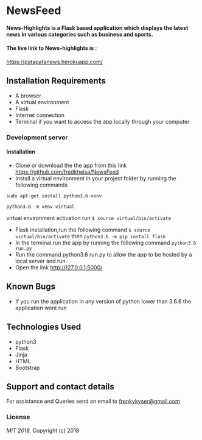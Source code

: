 # NewsFeed
#### News-Highlights is a Flask based application which displays the latest news in various categories such as business and sports.
#### The live link to News-highlights is :
https://patapatanews.herokuapp.com/
## Installation Requirements
* A browser
* A virtual environment
* Flask
* Internet connection
* Terminal if you want to access the app locally through your computer
### Development server
####
#### Installation
* Clone or download the the app from this link https://github.com/fredkheisa/NewsFeed
* Install a virtual environment in your project folder by running the following commands 

```$
sudo apt-get install python3.6-venv
```

```$ 
python3.6 -m venv virtual
```

virtual environment activation run `$ source virtual/bin/activate`
* Flask installation,run the following command `$ source virtual/bin/activate` then `python3.6 -m pip install flask`
* In the terminal,run the app by running the following command `python3.6 run.py`
* Run the command python3.6 run.py to allow the app to be hosted by a local server and run.
* Open the link http://127.0.0.1:5000/
## Known Bugs
* If you run the application in any version of python lower than 3.6.6 the application wont run
## Technologies Used
* python3
* Flask
* Jinja
* HTML
* Bootstrap

## Support and contact details
For assistance and Queries send an email to frenkykyser@gmail.com

### License
*MIT 2018.*
Copyright (c) 2018